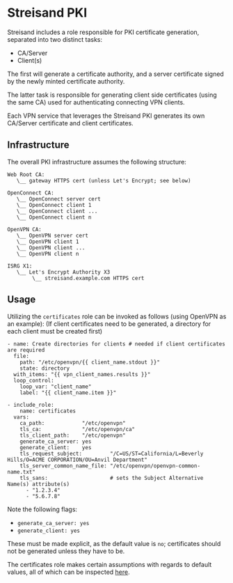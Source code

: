 Streisand PKI
=============

Streisand includes a role responsible for PKI certificate generation,
separated into two distinct tasks:

 - CA/Server
 - Client(s)

The first will generate a certificate authority, and a server 
certificate signed by the newly minted certificate authority.

The latter task is responsible for generating client side certificates
(using the same CA) used for authenticating connecting VPN clients.

Each VPN service that leverages the Streisand PKI generates its
own CA/Server certificate and client certificates.

Infrastructure
--------------

The overall PKI infrastructure assumes the following structure:

```
Web Root CA: 
   \__ gateway HTTPS cert (unless Let's Encrypt; see below)

OpenConnect CA: 
   \__ OpenConnect server cert
   \__ OpenConnect client 1
   \__ OpenConnect client ...
   \__ OpenConnect client n

OpenVPN CA: 
   \__ OpenVPN server cert
   \__ OpenVPN client 1
   \__ OpenVPN client ...
   \__ OpenVPN client n

ISRG X1:
   \__ Let's Encrypt Authority X3
        \__ streisand.example.com HTTPS cert
``` 

Usage
-----

Utilizing the `certificates` role can be invoked as follows (using OpenVPN as an example):
(If client certificates need to be generated, a directory for each client must be created
first)

```
- name: Create directories for clients # needed if client certificates are required
  file:
    path: "/etc/openvpn/{{ client_name.stdout }}"
    state: directory
  with_items: "{{ vpn_client_names.results }}"
  loop_control:
    loop_var: "client_name"
    label: "{{ client_name.item }}"

- include_role:
    name: certificates
  vars:
    ca_path:            "/etc/openvpn"
    tls_ca:             "/etc/openvpn/ca"
    tls_client_path:    "/etc/openvpn"
    generate_ca_server: yes
    generate_client:    yes
    tls_request_subject:         "/C=US/ST=California/L=Beverly Hills/O=ACME CORPORATION/OU=Anvil Department"
    tls_server_common_name_file: "/etc/openvpn/openvpn-common-name.txt"
    tls_sans:                    # sets the Subject Alternative Name(s) attribute(s)
      - "1.2.3.4"
      - "5.6.7.8"
```

Note the following flags:
 - `generate_ca_server: yes`
 - `generate_client: yes`

 These must be made explicit, as the default value is `no`; certificates should not be generated unless
 they have to be.

The certificates role makes certain assumptions with regards to default values,
all of which can be inspected [here](https://github.com/StreisandEffect/streisand/blob/master/playbooks/roles/certificates/defaults/main.yml).

